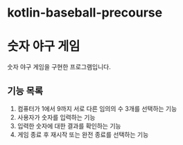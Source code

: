 # kotlin-baseball-precourse

# 숫자 야구 게임

숫자 야구 게임을 구현한 프로그램입니다.

## 기능 목록

1. 컴퓨터가 1에서 9까지 서로 다른 임의의 수 3개를 선택하는 기능
2. 사용자가 숫자를 입력하는 기능
3. 입력한 숫자에 대한 결과를 확인하는 기능
4. 게임 종료 후 재시작 또는 완전 종료를 선택하는 기능

